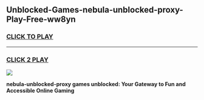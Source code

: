 
## Unblocked-Games-nebula-unblocked-proxy-Play-Free-ww8yn
<h3>
<a href="https://premium76.site?title=nebula-unblocked-proxy&ref=23A">CLICK TO PLAY</a></h3>
<hr>

<h3>
<a href="https://premium76.site?title=nebula-unblocked-proxy&ref=23A">CLICK 2 PLAY</a>
  
</h3>

<a href="https://premium76.site?title=nebula-unblocked-proxy&ref=23A"><img src="https://clearcache.store/games.png"></a>


**nebula-unblocked-proxy games unblocked: Your Gateway to Fun and Accessible Online Gaming**
